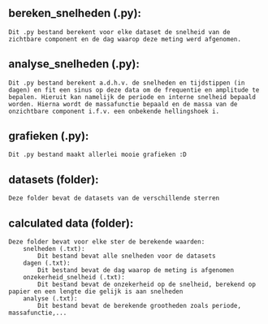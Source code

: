 ## bereken_snelheden (.py):
    Dit .py bestand berekent voor elke dataset de snelheid van de zichtbare component en de dag waarop deze meting werd afgenomen.
## analyse_snelheden (.py):
    Dit .py bestand berekent a.d.h.v. de snelheden en tijdstippen (in dagen) en fit een sinus op deze data om de frequentie en amplitude te bepalen. Hieruit kan namelijk de periode en interne snelheid bepaald worden. Hierna wordt de massafunctie bepaald en de massa van de onzichtbare component i.f.v. een onbekende hellingshoek i.
## grafieken (.py):
    Dit .py bestand maakt allerlei mooie grafieken :D
## datasets (folder):
    Deze folder bevat de datasets van de verschillende sterren
## calculated data (folder):
    Deze folder bevat voor elke ster de berekende waarden:
        snelheden (.txt):
            Dit bestand bevat alle snelheden voor de datasets
        dagen (.txt):
            Dit bestand bevat de dag waarop de meting is afgenomen
        onzekerheid_snelheid (.txt):
            Dit bestand bevat de onzekerheid op de snelheid, berekend op papier en een lengte die gelijk is aan snelheden
        analyse (.txt):
            Dit bestand bevat de berekende grootheden zoals periode, massafunctie,...

